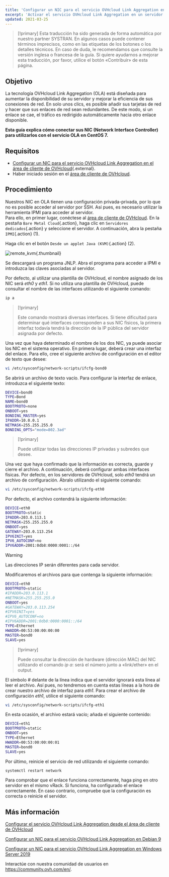```yaml
---
title: 'Configurar un NIC para el servicio OVHcloud Link Aggregation en CentOS 7'
excerpt: 'Activar el servicio OVHcloud Link Aggregation en un servidor CentOS 7'
updated: 2021-03-25
---
```


> [!primary]
> Esta traducción ha sido generada de forma automática por nuestro partner SYSTRAN. En algunos casos puede contener términos imprecisos, como en las etiquetas de los botones o los detalles técnicos. En caso de duda, le recomendamos que consulte la versión inglesa o francesa de la guía. Si quiere ayudarnos a mejorar esta traducción, por favor, utilice el botón «Contribuir» de esta página.
>

## Objetivo

La tecnología OVHcloud Link Aggregation (OLA) está diseñada para aumentar la disponibilidad de su servidor y mejorar la eficiencia de sus conexiones de red. En solo unos clics, es posible añadir sus tarjetas de red y hacer que sus enlaces de red sean redundantes. De este modo, si un enlace se cae, el tráfico es redirigido automáticamente hacia otro enlace disponible.

**Esta guía explica cómo conectar sus NIC (Network Interface Controller) para utilizarlos con el servicio OLA en CentOS 7.**

## Requisitos

- [Configurar un NIC para el servicio OVHcloud Link Aggregation en el área de cliente de OVHcloud](/pages/bare_metal_cloud/dedicated_servers/ola-enable-manager){.external}.
- Haber iniciado sesión en el [área de cliente de OVHcloud](/links/manager).

## Procedimiento

Nuestros NIC en OLA tienen una configuración privada-privada, por lo que no es posible acceder al servidor por SSH. Así pues, es necesario utilizar la herramienta IPMI para acceder al servidor.
<br>Para ello, en primer lugar, conéctese al [área de cliente de OVHcloud](/links/manager). En la pestaña `Bare Metal Cloud`{.action}, haga clic en `Servidores dedicados`{.action} y seleccione el servidor. A continuación, abra la pestaña `IPMI`{.action} (1).

Haga clic en el botón `Desde un applet Java (KVM)`{.action} (2).

![remote_kvm](images/remote_kvm2022.png){.thumbnail}

Se descargará un programa JNLP. Abra el programa para acceder a IPMI e introduzca las claves asociadas al servidor.

Por defecto, al utilizar una plantilla de OVHcloud, el nombre asignado de los NIC será *eth0* y *eth1*. Si no utiliza una plantilla de OVHcloud, puede consultar el nombre de las interfaces utilizando el siguiente comando:

```bash
ip a
```

> [!primary]
>
> Este comando mostrará diversas interfaces. Si tiene dificultad para determinar qué interfaces corresponden a sus NIC físicos, la primera interfaz todavía tendrá la dirección de la IP pública del servidor asignada por defecto.
>

Una vez que haya determinado el nombre de los dos NIC, ya puede asociar los NIC en el sistema operativo. En primera lugar, deberá crear una interfaz del enlace. Para ello, cree el siguiente archivo de configuración en el editor de texto que desee:

```bash
vi /etc/sysconfig/network-scripts/ifcfg-bond0
```

Se abrirá un archivo de texto vacío. Para configurar la interfaz de enlace, introduzca el siguiente texto:

```bash
DEVICE=bond0
TYPE=Bond
NAME=bond0
BOOTPROTO=none
ONBOOT=yes
BONDING_MASTER=yes
IPADDR=10.0.0.1
NETMASK=255.255.255.0
BONDING_OPTS="mode=802.3ad"
```

> [!primary]
>
> Puede utilizar todas las direcciones IP privadas y subredes que desee.
>

Una vez que haya confirmado que la información es correcta, guarde y cierre el archivo.  A continuación, deberá configurar ambas interfaces físicas. Por defecto, en los servidores de OVHcloud, solo *eth0* tendrá un archivo de configuración. Ábralo utilizando el siguiente comando:

```bash
vi /etc/sysconfig/network-scripts/ifcfg-eth0
```

Por defecto, el archivo contendrá la siguiente información:

```bash
DEVICE=eth0
BOOTPROTO=static
IPADDR=203.0.113.1
NETMASK=255.255.255.0
ONBOOT=yes
GATEWAY=203.0.113.254
IPV6INIT=yes
IPV6_AUTOCONF=no
IPV6ADDR=2001:0db8:0000:0001::/64
```

> [!warning]
>
> Las direcciones IP serán diferentes para cada servidor.
>

Modificaremos el archivos para que contenga la siguiente información:

```bash
DEVICE=eth0
BOOTPROTO=static
#IPADDR=203.0.113.1
#NETMASK=255.255.255.0
ONBOOT=yes
#GATEWAY=203.0.113.254
#IPV6INIT=yes
#IPV6_AUTOCONF=no
#IPV6ADDR=2001:0db8:0000:0001::/64
TYPE=Ethernet
HWADDR=00:53:00:00:00:00
MASTER=bond0
SLAVE=yes
```

> [!primary]
>
> Puede consultar la dirección de hardware (dirección MAC) del NIC utilizando el comando *ip a*:  será el número junto a «link/ether» en el output.
>

El símbolo *#* delante de la línea indica que el servidor ignorará esta línea al leer el archivo. Así pues, no tendremos en cuenta estas líneas a la hora de crear nuestro archivo de interfaz para *eth1*. Para crear el archivo de configuración *eth1*, utilice el siguiente comando:

```bash
vi /etc/sysconfig/network-scripts/ifcfg-eth1
```

En esta ocasión, el archivo estará vacío; añada el siguiente contenido:

```bash
DEVICE=eth1
BOOTPROTO=static
ONBOOT=yes
TYPE=Ethernet
HWADDR=00:53:00:00:00:01
MASTER=bond0
SLAVE=yes
```

Por último, reinicie el servicio de red utilizando el siguiente comando:

```bash
systemctl restart network
```

Para comprobar que el enlace funciona correctamente, haga ping en otro servidor en el mismo vRack. Si funciona, ha configurado el enlace correctamente. En caso contrario, compruebe que la configuración es correcta o reinicie el servidor.

## Más información

[Configurar el servicio OVHcloud Link Aggregation desde el área de cliente de OVHcloud](/pages/bare_metal_cloud/dedicated_servers/ola-enable-manager)

[Configurar un NIC para el servicio OVHcloud Link Aggregation en Debian 9](/pages/bare_metal_cloud/dedicated_servers/ola-enable-debian9)

[Configurar un NIC para el servicio OVHcloud Link Aggregation en Windows Server 2019](/pages/bare_metal_cloud/dedicated_servers/ola-enable-w2k19)

Interactúe con nuestra comunidad de usuarios en <https://community.ovh.com/en/>.
